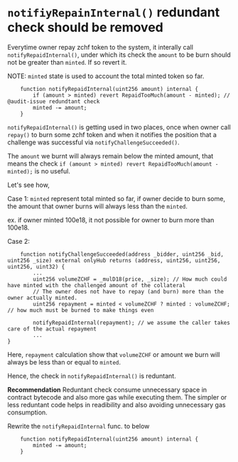 # `notifiyRepainInternal()` redundant check should be removed

Everytime owner repay zchf token to the system, it interally call `notifyRepaidInternal()`, under which its check the `amount` to be burn should not be greater than `minted`. If so revert it. 

NOTE: `minted` state is used to account the total minted token so far. 

```solidity 
    function notifyRepaidInternal(uint256 amount) internal {
        if (amount > minted) revert RepaidTooMuch(amount - minted); // @audit-issue redundtant check
        minted -= amount;
    }
```

`notifyRepaidInternal()` is getting used in two places, once when owner call `repay()` to burn some zchf token and when it notifies the position that a challenge was successful via `notifyChallengeSucceeded()`. 

The `amount` we burnt will always remain below the minted amount, that means the check `if (amount > minted) revert RepaidTooMuch(amount - minted);` is no useful.

Let's see how, 

Case 1: `minted` represent total minted so far, if owner decide to burn some, the amount that owner burns will always less than the `minted`. 

ex. if owner minted 100e18, it not possible for owner to burn more than 100e18. 

Case 2: 

```solidity 
    function notifyChallengeSucceeded(address _bidder, uint256 _bid, uint256 _size) external onlyHub returns (address, uint256, uint256, uint256, uint32) {
        ...
        uint256 volumeZCHF = _mulD18(price, _size); // How much could have minted with the challenged amount of the collateral
        // The owner does not have to repay (and burn) more than the owner actually minted.  
        uint256 repayment = minted < volumeZCHF ? minted : volumeZCHF; // how much must be burned to make things even

        notifyRepaidInternal(repayment); // we assume the caller takes care of the actual repayment
        ...
}
```

Here, `repayment` calculation show that `volumeZCHF` or amount we burn will always be less than or equal to `minted`.

Hence, the check in `notifyRepaidInternal()` is reduntant. 

**Recommendation** 
Reduntant check consume unnecessary space in contract bytecode and also more gas while executing them. The simpler or less reduntant code helps in readibility and also avoiding unnecessary gas consumption.

Rewrite the `notifyRepaidInternal` func. to below 

```solidity
    function notifyRepaidInternal(uint256 amount) internal {
        minted -= amount;
    }
```




